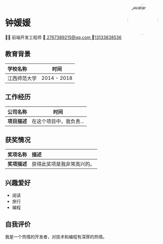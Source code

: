 <div style="display: flex;width: 100%;justify-content: space-between;">
    <div>
        <h1 text-3xl="" font-bold="" mb-2=""> 钟媛媛 </h1>
        <div op80="" mb-2="" flex-center=""> 
        👨‍💻 前端开发工程师
         📮<a target="_blank" href="mailto:2767389215@qq.com" underline="true"> 2767389215@qq.com </a>
          📱<a target="_blank" href="tel:13133838536">13133838536</a>
        </div>
    </div>

   <span style="width: 100px;height:100px;border-radius: 100%; overflow: hidden;display: block">
    <img style="width: 100%" w-100px="" rounded-full="" mb-2="" md:float-right="" src="../assets/images/me.jpg" alt="Avatar">
    </span>
</div>

## 教育背景

| **学校名称** |    时间     |
| :----------- | :---------: |
| 江西师范大学 | 2014 - 2018 |

## 工作经历

| **公司名称** |          时间           |
| :----------- | :---------------------: |
| **项目描述** | 在这个项目中，我负责... |

## 获奖情况

| **奖项名称** | 描述                       |
| :----------- | :------------------------- |
| **奖项描述** | 获得此奖项是我非常高兴的。 |

## 兴趣爱好

- 阅读
- 旅行
- 编程

## 自我评价

我是一个热情的开发者，对技术和编程有深厚的热情。
